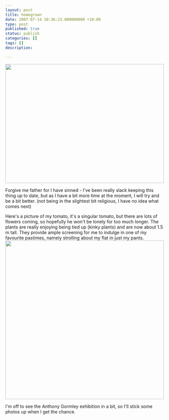 ```yaml
---
layout: post
title: homegrown
date: 2007-07-14 10:36:23.000000000 +10:00
type: post
published: true
status: publish
categories: []
tags: []
description:

---
```

<p><img src="{{ site.baseurl }}/assets/n541400612_786535_5655.jpg" height="375" width="500" /></p>
<p>Forgive me father for I have sinned - I've been really slack keeping this thing up to date, but as I have a bit more time at the moment, I will try and be a bit better. (not being in the slightest bit religious, I have no idea what comes next)</p>
<p>Here's a picture of my tomato, it's a singular tomato, but there are lots of flowers coming, so hopefully he won't be lonely for too much longer. The plants are really enjoying being tied up (kinky plants) and are now about 1.5 m tall. They provide ample screening for me to indulge in one of my favourite pastimes, namely strolling about my flat in just my pants.<img src="{{ site.baseurl }}/assets/n541400612_786532_4970.jpg" width="500" /></p>
<p>I'm off to see the Anthony Gormley exhibition in a bit, so I'll stick some photos up when I get the chance.</p>
